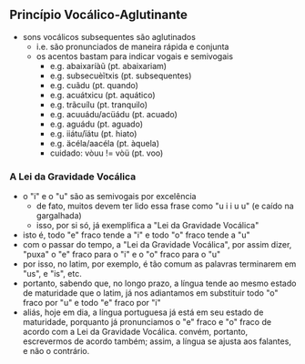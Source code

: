 ## Princípio Vocálico-Aglutinante
- sons vocálicos subsequentes são aglutinados
    - i.e. são pronunciados de maneira rápida e conjunta
    - os acentos bastam para indicar vogais e semivogais
        - e.g. abaixaríàũ (pt. abaixariam)
        - e.g. subsecuèĩtxis (pt. subsequentes)
        - e.g. cuãdu (pt. quando)
        - e.g. acuátxicu (pt. aquático)
        - e.g. trãcuílu (pt. tranquilo)
        - e.g. acuuádu/acüádu (pt. acuado)
        - e.g. aguádu (pt. aguado)
        - e.g. iiátu/ïátu (pt. hiato)
        - e.g. äcéla/aacéla (pt. àquela)
        - cuidado: vòuu != vòü (pt. voo)

### A Lei da Gravidade Vocálica
- o "i" e o "u" são as semivogais por excelência
    - de fato, muitos devem ter lido essa frase como "u i i u u" (e caído na gargalhada)
    - isso, por si só, já exemplifica a "Lei da Gravidade Vocálica"
- isto é, todo "e" fraco tende a "i" e todo "o" fraco tende a "u"
- com o passar do tempo, a "Lei da Gravidade Vocálica", por assim dizer, "puxa" o "e" fraco para o "i" e o "o" fraco para o "u"
- por isso, no latim, por exemplo, é tão comum as palavras terminarem em "us", e "is", etc.
- portanto, sabendo que, no longo prazo, a língua tende ao mesmo estado de maturidade que o latim, já nos adiantamos em substituir todo "o" fraco por "u" e todo "e" fraco por "i"
- aliás, hoje em dia, a língua portuguesa já está em seu estado de maturidade, porquanto já pronunciamos o "e" fraco e "o" fraco de acordo com a Lei da Gravidade Vocálica. convém, portanto, escrevermos de acordo também; assim, a língua se ajusta aos falantes, e não o contrário.